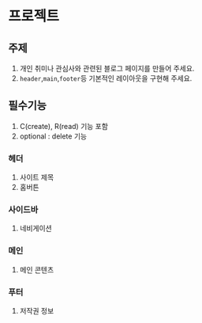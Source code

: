 # 프로젝트

## 주제

1. 개인 취미나 관심사와 관련된 블로그 페이지를 만들어 주세요.
2. `header`,`main`,`footer`등 기본적인 레이아웃을 구현해 주세요.

## 필수기능

1. C(create), R(read) 기능 포함
2. optional : delete 기능

### 헤더

1. 사이트 제목
2. 홈버튼

### 사이드바

1. 네비게이션

### 메인

1. 메인 콘텐츠

### 푸터

1. 저작권 정보
